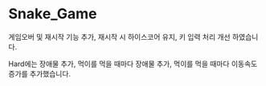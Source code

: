 # Snake_Game

게임오버 및 재시작 기능 추가, 재시작 시 하이스코어 유지, 키 입력 처리 개선 하였습니다.

Hard에는 장애물 추가, 먹이를 먹을 때마다 장애물 추가, 먹이를 먹을 때마다 이동속도 증가를 추가했습니다.

